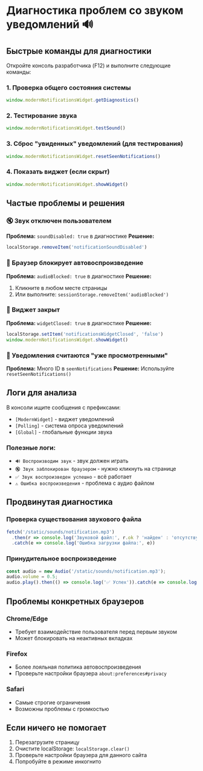 # Диагностика проблем со звуком уведомлений 🔊

## Быстрые команды для диагностики

Откройте консоль разработчика (F12) и выполните следующие команды:

### 1. Проверка общего состояния системы
```javascript
window.modernNotificationsWidget.getDiagnostics()
```

### 2. Тестирование звука
```javascript
window.modernNotificationsWidget.testSound()
```

### 3. Сброс "увиденных" уведомлений (для тестирования)
```javascript
window.modernNotificationsWidget.resetSeenNotifications()
```

### 4. Показать виджет (если скрыт)
```javascript
window.modernNotificationsWidget.showWidget()
```

## Частые проблемы и решения

### 🔇 Звук отключен пользователем
**Проблема:** `soundDisabled: true` в диагностике
**Решение:**
```javascript
localStorage.removeItem('notificationSoundDisabled')
```

### 🚫 Браузер блокирует автовоспроизведение
**Проблема:** `audioBlocked: true` в диагностике
**Решение:**
1. Кликните в любом месте страницы
2. Или выполните: `sessionStorage.removeItem('audioBlocked')`

### 📱 Виджет закрыт
**Проблема:** `widgetClosed: true` в диагностике
**Решение:**
```javascript
localStorage.setItem('notificationsWidgetClosed', 'false')
window.modernNotificationsWidget.showWidget()
```

### 🔄 Уведомления считаются "уже просмотренными"
**Проблема:** Много ID в `seenNotifications`
**Решение:** Используйте `resetSeenNotifications()`

## Логи для анализа

В консоли ищите сообщения с префиксами:
- `[ModernWidget]` - виджет уведомлений
- `[Polling]` - система опроса уведомлений
- `[Global]` - глобальные функции звука

### Полезные логи:
- `🔊 Воспроизводим звук` - звук должен играть
- `🔇 Звук заблокирован браузером` - нужно кликнуть на странице
- `✅ Звук воспроизведен успешно` - всё работает
- `⚠️ Ошибка воспроизведения` - проблема с аудио файлом

## Продвинутая диагностика

### Проверка существования звукового файла
```javascript
fetch('/static/sounds/notification.mp3')
  .then(r => console.log('Звуковой файл:', r.ok ? 'найден' : 'отсутствует'))
  .catch(e => console.log('Ошибка загрузки файла:', e))
```

### Принудительное воспроизведение
```javascript
const audio = new Audio('/static/sounds/notification.mp3');
audio.volume = 0.5;
audio.play().then(() => console.log('✅ Успех')).catch(e => console.log('❌ Ошибка:', e.name))
```

## Проблемы конкретных браузеров

### Chrome/Edge
- Требует взаимодействие пользователя перед первым звуком
- Может блокировать на неактивных вкладках

### Firefox
- Более лояльная политика автовоспроизведения
- Проверьте настройки браузера `about:preferences#privacy`

### Safari
- Самые строгие ограничения
- Возможны проблемы с громкостью

## Если ничего не помогает

1. Перезагрузите страницу
2. Очистите localStorage: `localStorage.clear()`
3. Проверьте настройки браузера для данного сайта
4. Попробуйте в режиме инкогнито
